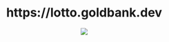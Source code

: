 <h1 align="center"> https://lotto.goldbank.dev </h1>
<p align="center">
  <img src="https://img.shields.io/badge/language-javascript-F7DF1E?style"/>
</p>
